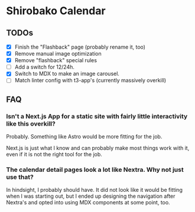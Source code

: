 # Shirobako Calendar

## TODOs

- [x] Finish the "Flashback" page (probably rename it, too)
- [x] Remove manual image optimization
- [x] Remove "flashback" special rules
- [ ] Add a switch for 12/24h.
- [x] Switch to MDX to make an image carousel.
- [ ] Match linter config with t3-app's (currently massively overkill)

## FAQ

### Isn't a Next.js App for a static site with fairly little interactivity like this overkill?

Probably. Something like Astro would be more fitting for the job.

Next.js is just what I know and can probably make most things work with it, even if it is not the right tool for the job.

### The calendar detail pages look a lot like Nextra. Why not just use that?

In hindsight, I probably should have. It did not look like it would be fitting when I was starting out, but I ended up designing the navigation after Nextra's and opted into using MDX components at some point, too.
